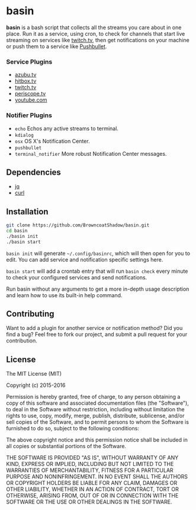 basin
=========
**basin** is a bash script that collects all the streams you care about in one
place. Run it as a service, using cron, to check for channels that start live
streaming on services like [twitch.tv](http://twitch.tv), then get notifications
on your machine or push them to a service like
[Pushbullet](https://pushbullet.com).


### Service Plugins
- [azubu.tv](http://azubu.tv)
- [hitbox.tv](http://hitbox.tv)
- [twitch.tv](http://twitch.tv)
- [periscope.tv](https://periscope.tv)
- [youtube.com](https://youtube.com)


### Notifier Plugins
- `echo` Echos any active streams to terminal.
- `kdialog`
- `osx` OS X's Notification Center.
- `pushbullet`
- `terminal_notifier` More robust Notification Center messages.


## Dependencies
- [jq](http://stedolan.github.io/jq/)
- [curl](http://curl.haxx.se/)


## Installation
```bash
git clone https://github.com/BrowncoatShadow/basin.git
cd basin
./basin init
./basin start
```
`basin init` will generate `~/.config/basinrc`, which will then open for you to
edit. You can add service and notification specific settings here.

`basin start` will add a crontab entry that will run `basin check` every minute
to check your configured services and send notifications.

Run basin without any arguments to get a more in-depth usage description and
learn how to use its built-in help command.


## Contributing
Want to add a plugin for another service or notification method? Did you find a
bug? Feel free to fork our project, and submit a pull request for your
contribution.


## License
The MIT License (MIT)

Copyright (c) 2015-2016

Permission is hereby granted, free of charge, to any person obtaining a copy
of this software and associated documentation files (the "Software"), to deal
in the Software without restriction, including without limitation the rights
to use, copy, modify, merge, publish, distribute, sublicense, and/or sell
copies of the Software, and to permit persons to whom the Software is
furnished to do so, subject to the following conditions:

The above copyright notice and this permission notice shall be included in all
copies or substantial portions of the Software.

THE SOFTWARE IS PROVIDED "AS IS", WITHOUT WARRANTY OF ANY KIND, EXPRESS OR
IMPLIED, INCLUDING BUT NOT LIMITED TO THE WARRANTIES OF MERCHANTABILITY,
FITNESS FOR A PARTICULAR PURPOSE AND NONINFRINGEMENT. IN NO EVENT SHALL THE
AUTHORS OR COPYRIGHT HOLDERS BE LIABLE FOR ANY CLAIM, DAMAGES OR OTHER
LIABILITY, WHETHER IN AN ACTION OF CONTRACT, TORT OR OTHERWISE, ARISING FROM,
OUT OF OR IN CONNECTION WITH THE SOFTWARE OR THE USE OR OTHER DEALINGS IN THE
SOFTWARE.
